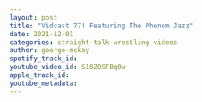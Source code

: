 ```yaml
---
layout: post
title: "Vidcast 77! Featuring The Phenom Jazz"
date: 2021-12-01
categories: straight-talk-wrestling videos
author: george-mckay
spotify_track_id: 
youtube_video_id: S18ZOSFBq0w
apple_track_id: 
youtube_metadata: 
---
```

